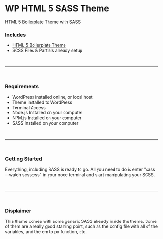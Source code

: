 # WP HTML 5 SASS Theme

HTML 5 Boilerplate Theme with SASS

<h3>Includes</h3>
<ul>
<li><a href="http://html5blank.com/" target="_blank">HTML 5 Boilerplate Theme</a></li>
<li>SCSS Files &amp; Partials already setup</li>
</ul>
<br>
<hr>
<br>
<h3>Requirements</h3>
<ul>
<li>WordPress installed online, or local host</li>
<li>Theme installed to WordPress</li>
<li>Terminal Access</li>
<li>Node.js Installed on your computer</li>
<li>NPM.js Installed on your computer</li>
<li>SASS Installed on your computer</li>
</ul>
<br>
<hr>
<br>
<h3>Getting Started</h3>
<p>Everything, including SASS is ready to go. All you need to do is enter "sass --watch scss:css" in your node terminal and start manipulating your SCSS.</p>
<br>
<hr>
<br>
<h3>Displaimer</h3>
<p>This theme comes with some generic SASS already inside the theme. Some of them are a really good starting point, such as the config file with all of the variables, and the em to px function, etc.</p>
